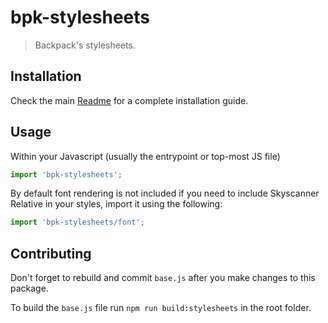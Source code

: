 # bpk-stylesheets

> Backpack's stylesheets.

## Installation

Check the main [Readme](https://github.com/skyscanner/backpack#usage) for a complete installation guide.

## Usage

Within your Javascript (usually the entrypoint or top-most JS file)

```js
import 'bpk-stylesheets';
```

By default font rendering is not included if you need to include Skyscanner Relative in your styles, import it using the following:

```js
import 'bpk-stylesheets/font';
```

## Contributing

Don't forget to rebuild and commit `base.js` after you make changes to this package.

To build the `base.js` file run `npm run build:stylesheets` in the root folder.
